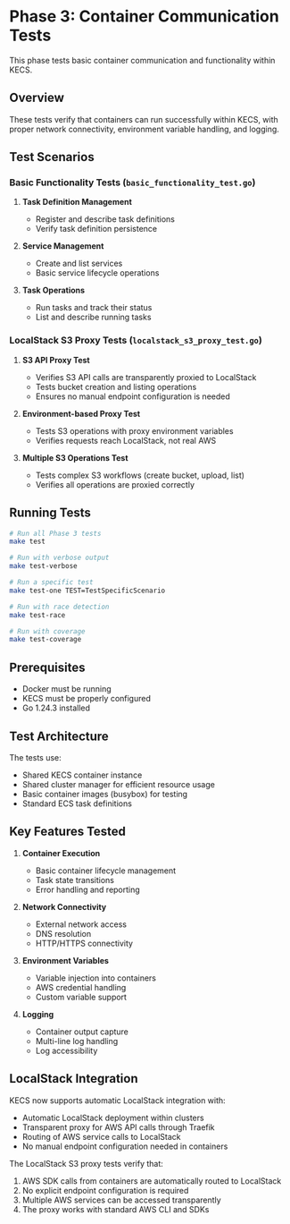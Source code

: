 # Phase 3: Container Communication Tests

This phase tests basic container communication and functionality within KECS.

## Overview

These tests verify that containers can run successfully within KECS, with proper network connectivity, environment variable handling, and logging.

## Test Scenarios

### Basic Functionality Tests (`basic_functionality_test.go`)

1. **Task Definition Management**
   - Register and describe task definitions
   - Verify task definition persistence

2. **Service Management**
   - Create and list services
   - Basic service lifecycle operations

3. **Task Operations**
   - Run tasks and track their status
   - List and describe running tasks

### LocalStack S3 Proxy Tests (`localstack_s3_proxy_test.go`)

1. **S3 API Proxy Test**
   - Verifies S3 API calls are transparently proxied to LocalStack
   - Tests bucket creation and listing operations
   - Ensures no manual endpoint configuration is needed

2. **Environment-based Proxy Test**
   - Tests S3 operations with proxy environment variables
   - Verifies requests reach LocalStack, not real AWS

3. **Multiple S3 Operations Test**
   - Tests complex S3 workflows (create bucket, upload, list)
   - Verifies all operations are proxied correctly

## Running Tests

```bash
# Run all Phase 3 tests
make test

# Run with verbose output
make test-verbose

# Run a specific test
make test-one TEST=TestSpecificScenario

# Run with race detection
make test-race

# Run with coverage
make test-coverage
```

## Prerequisites

- Docker must be running
- KECS must be properly configured
- Go 1.24.3 installed

## Test Architecture

The tests use:
- Shared KECS container instance
- Shared cluster manager for efficient resource usage
- Basic container images (busybox) for testing
- Standard ECS task definitions

## Key Features Tested

1. **Container Execution**
   - Basic container lifecycle management
   - Task state transitions
   - Error handling and reporting

2. **Network Connectivity**
   - External network access
   - DNS resolution
   - HTTP/HTTPS connectivity

3. **Environment Variables**
   - Variable injection into containers
   - AWS credential handling
   - Custom variable support

4. **Logging**
   - Container output capture
   - Multi-line log handling
   - Log accessibility

## LocalStack Integration

KECS now supports automatic LocalStack integration with:
- Automatic LocalStack deployment within clusters
- Transparent proxy for AWS API calls through Traefik
- Routing of AWS service calls to LocalStack
- No manual endpoint configuration needed in containers

The LocalStack S3 proxy tests verify that:
1. AWS SDK calls from containers are automatically routed to LocalStack
2. No explicit endpoint configuration is required
3. Multiple AWS services can be accessed transparently
4. The proxy works with standard AWS CLI and SDKs